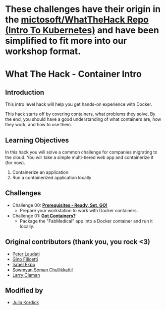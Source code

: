 # These challenges have their origin in the [mictosoft/WhatTheHack Repo (Intro To Kubernetes)](https://github.com/microsoft/WhatTheHack) and have been simplified to fit more into our workshop format.

# What The Hack - Container Intro

## Introduction

This intro level hack will help you get hands-on experience with Docker.

This hack starts off by covering containers, what problems they solve. By the end, you should have a good understanding of what containers are, how they work, and how to use them.

## Learning Objectives

In this hack you will solve a common challenge for companies migrating to the cloud. You will take a simple multi-tiered web app and containerize it (for now).

1. Containerize an application
1. Run a containerized application locally

## Challenges

- Challenge 00: **[Prerequisites - Ready, Set, GO!](Student/Challenge-00.md)**
	 - Prepare your workstation to work with Docker containers.
- Challenge 01: **[Got Containers?](Student/Challenge-01.md)**
	 - Package the "FabMedical" app into a Docker container and run it locally.

## Original contributors (thank you, you rock <3)

- [Peter Laudati](https://github.com/jrzyshr)
- [Gino Filicetti](https://github.com/gfilicetti)
- [Israel Ekpo](https://github.com/izzymsft)
- [Sowmyan Soman Chullikkattil](https://github.com/sowsan)
- [Larry Claman](https://github.com/larryclaman)

## Modified by

- [Julia Kordick](https://github.com/jkordick)
